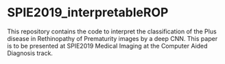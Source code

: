 # SPIE2019_interpretableROP
This repository contains the code to interpret the classification of the Plus disease in Rethinopathy of Prematurity images by a deep CNN. This paper is to be presented at SPIE2019 Medical Imaging at the Computer Aided Diagnosis track. 
